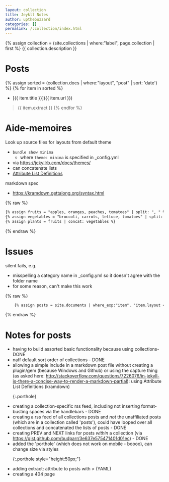 ```yaml
---
layout: collection
title: Jeykll Notes
author: upthebuzzard
categories: []
permalink: /:collection/index.html
---
```

{% assign collection = (site.collections | where:"label", page.collection | first %}
{{ collection.description }}

# Posts
{% assign sorted = (collection.docs | where:"layout", "post" | sort: 'date') %}
{% for item in sorted %}
* [{{ item.title }}]({{ item.url }})
> {{ item.extract }}
{% endfor %}

# Aide-memoires
Look up source files for layouts from default theme
* ```bundle show minima```
   * where ```theme: minima``` is specified in \_config.yml
* via https://jekyllrb.com/docs/themes/
* can concatenate lists
* [Attribute List Definitions](https://kramdown.gettalong.org/syntax.html#attribute-list-definitions)

markdown spec
* https://kramdown.gettalong.org/syntax.html

{% raw %}
```handlebars
{% assign fruits = "apples, oranges, peaches, tomatoes" | split: ", " %}  
{% assign vegetables = "broccoli, carrots, lettuce, tomatoes" | split: ", " %}  
{% assign plants = fruits | concat: vegetables %}
```
{% endraw %}

# Issues
silent fails, e.g.
* misspelling a category name in \_config.yml so it doesn't agree with the folder name
* for some reason, can't make this work  

{% raw %}
```handlebars
    {% assign posts = site.documents | where_exp:"item", 'item.layout == "post" or item.layout == "story_post"' | sort: 'date' | reverse %}
```
{% endraw %}

# Notes for posts

* having to build assorted basic functionality because using collections- DONE
* naff default sort order of collections - DONE
* allowing a simple include in a markdown post file without creating a plugin/gem (because Windows and Github) or using the capture thing (as asked here: http://stackoverflow.com/questions/7226076/in-jekyll-is-there-a-concise-way-to-render-a-markdown-partial): using Attribute List Definitions (kramdown) <p/>{:.porthole}
* creating a collection-specific rss feed, including not inserting format-busting spaces via the handlebars - DONE
* creating a rss feed of all collections posts and *not* the unaffiliated posts (which are in a collection called 'posts'), could have looped over all collections and concatenated the lists of posts - DONE
* creating PREV and NEXT links for posts *within* a collection (via https://gist.github.com/budparr/3e637e575471401d01ec) - DONE
* added the 'porthole' (which does not work on mobile - boooo), can change size via styles <p/>{:.porthole style="height:50px;"}
* adding extract: attribute to posts with > (YAML)
* creating a 404 page

